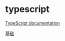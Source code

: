 # typescript

[TypeScript documentation](https://www.typescriptlang.org/)

[基础](TypeScript_Fundation.md)

